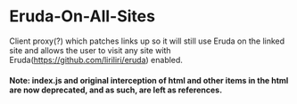 # Eruda-On-All-Sites
Client proxy(?) which patches links up so it will still use Eruda on the linked site and allows the user to visit any site with Eruda(https://github.com/liriliri/eruda) enabled.
#### Note: index.js and original interception of html and other items in the html are now deprecated, and as such, are left as references.